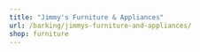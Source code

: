 ```yaml
---
title: "Jimmy's Furniture & Appliances"
url: /barking/jimmys-furniture-and-appliances/
shop: furniture
---
```

